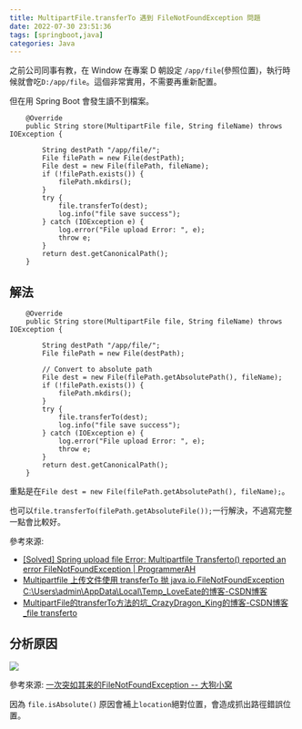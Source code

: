 ```yaml
---
title: MultipartFile.transferTo 遇到 FileNotFoundException 問題
date: 2022-07-30 23:51:36
tags: [springboot,java]
categories: Java
---
```



之前公司同事有教，在 Window 在專案 D 朝設定 `/app/file`(參照位置)，執行時候就會吃`D:/app/file`。這個非常實用，不需要再重新配置。

但在用 Spring Boot 會發生讀不到檔案。

```java=
    @Override
    public String store(MultipartFile file, String fileName) throws IOException {

        String destPath "/app/file/";
        File filePath = new File(destPath);
        File dest = new File(filePath, fileName);
        if (!filePath.exists()) {
            filePath.mkdirs();
        }
        try {
            file.transferTo(dest);
            log.info("file save success");
        } catch (IOException e) {
            log.error("File upload Error: ", e);
            throw e;
        }
        return dest.getCanonicalPath();
    }
```



<!--more-->

## 解法

```java=
    @Override
    public String store(MultipartFile file, String fileName) throws IOException {

        String destPath "/app/file/";
        File filePath = new File(destPath);
        
        // Convert to absolute path
        File dest = new File(filePath.getAbsolutePath(), fileName);
        if (!filePath.exists()) {
            filePath.mkdirs();
        }
        try {
            file.transferTo(dest);
            log.info("file save success");
        } catch (IOException e) {
            log.error("File upload Error: ", e);
            throw e;
        }
        return dest.getCanonicalPath();
    }
```
重點是在`File dest = new File(filePath.getAbsolutePath(), fileName);`。


也可以`file.transferTo(filePath.getAbsoluteFile());`一行解決，不過寫完整一點會比較好。


參考來源:
- [[Solved] Spring upload file Error: Multipartfile Transferto() reported an error FileNotFoundException | ProgrammerAH](https://programmerah.com/solved-spring-upload-file-error-multipartfile-transferto-reported-an-error-filenotfoundexception-46905/)
- [Multipartfile 上传文件使用 transferTo 抛 java.io.FileNotFoundException C:\Users\admin\AppData\Local\Temp_LoveEate的博客-CSDN博客](https://blog.csdn.net/LoveEate/article/details/108579494)
- [MultipartFile的transferTo方法的坑_CrazyDragon_King的博客-CSDN博客_file transferto](https://blog.csdn.net/qq_40734247/article/details/110248410)


## 分析原因

![](https://i.imgur.com/maX8QYw.png)

參考來源:
[一次突如其来的FileNotFoundException -- 大狗小窝](https://blog.zcw159357.com/article/1/2020-05-08-2248.html)


因為 `file.isAbsolute()` 原因會補上`location`絕對位置，會造成抓出路徑錯誤位置。